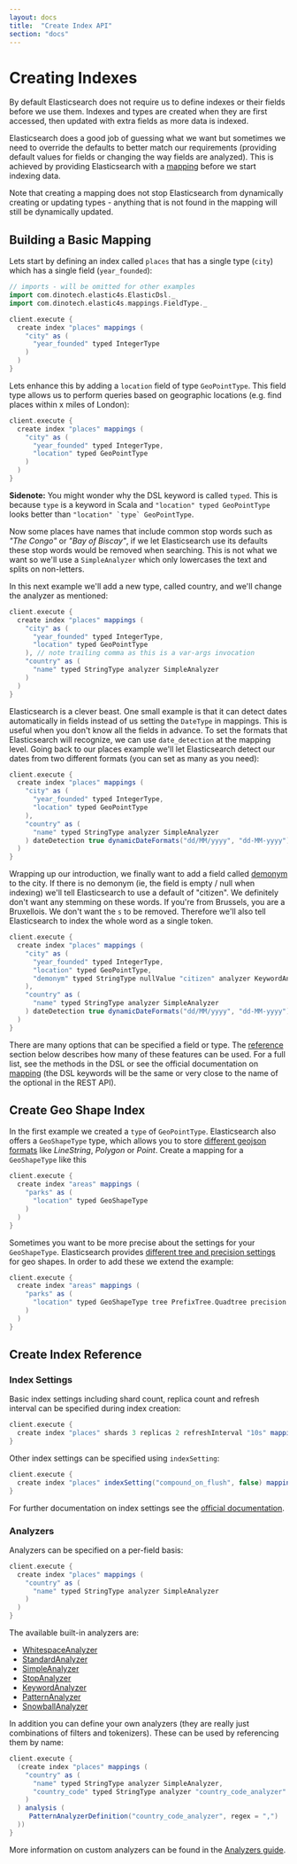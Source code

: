 ```yaml
---
layout: docs
title:  "Create Index API"
section: "docs"
---
```


# Creating Indexes

By default Elasticsearch does not require us to define indexes or their fields before we use them. Indexes and types are created when they are first accessed, then updated with extra fields as more data is indexed.

Elasticsearch does a good job of guessing what we want but sometimes we need to override the defaults to better match our requirements (providing default values for fields or changing the way fields are analyzed). This is achieved by providing Elasticsearch with a [mapping](http://www.elasticsearch.org/guide/en/elasticsearch/reference/current/mapping.html) before we start indexing data.

Note that creating a mapping does not stop Elasticsearch from dynamically creating or updating types - anything that is not found in the mapping will still be dynamically updated.

## Building a Basic Mapping

Lets start by defining an index called `places` that has a single type (`city`) which has a single field (`year_founded`):

```scala
// imports - will be omitted for other examples
import com.dinotech.elastic4s.ElasticDsl._
import com.dinotech.elastic4s.mappings.FieldType._

client.execute {
  create index "places" mappings (
    "city" as (
      "year_founded" typed IntegerType
    )
  )
}
```

Lets enhance this by adding a `location` field of type `GeoPointType`. This field type allows us to perform queries based on geographic locations
(e.g. find places within x miles of London):

```scala
client.execute {
  create index "places" mappings (
    "city" as (
      "year_founded" typed IntegerType,
      "location" typed GeoPointType
    )
  )
}
```

**Sidenote:** You might wonder why the DSL keyword is called `typed`. This is because `type` is a keyword in Scala and `"location" typed GeoPointType` looks better than ```"location" `type` GeoPointType```.

Now some places have names that include common stop words such as _"The Congo"_ or _"Bay of Biscay"_, if we let Elasticsearch use its defaults these stop words would be removed when searching. This is not what we want so we'll use a `SimpleAnalyzer` which only lowercases the text and splits on non-letters.

In this next example we'll add a new type, called country, and we'll change the analyzer as mentioned:

```scala
client.execute {
  create index "places" mappings (
    "city" as (
      "year_founded" typed IntegerType,
      "location" typed GeoPointType
    ), // note trailing comma as this is a var-args invocation
    "country" as (
      "name" typed StringType analyzer SimpleAnalyzer
    )
  )
}
```

Elasticsearch is a clever beast. One small example is that it can detect dates automatically in fields instead of us setting the `DateType` in mappings. This is useful when you don't know all the fields in advance. To set the formats that Elasticsearch will recognize, we can use `date_detection` at the mapping level. Going back to our places example we'll let Elasticsearch detect our dates from two different formats (you can set as many as you need):

```scala
client.execute {
  create index "places" mappings (
    "city" as (
      "year_founded" typed IntegerType,
      "location" typed GeoPointType
    ),
    "country" as (
      "name" typed StringType analyzer SimpleAnalyzer
    ) dateDetection true dynamicDateFormats("dd/MM/yyyy", "dd-MM-yyyy")
  )
}
```

Wrapping up our introduction, we finally want to add a field called [demonym](http://en.wikipedia.org/wiki/Demonym) to the city. If there is no demonym (ie, the field is empty / null when indexing) we'll tell Elasticsearch to use a default of "citizen". We definitely don't want any stemming on these words. If you're from Brussels, you are a Bruxellois. We don't want the `s` to be removed. Therefore we'll also tell Elasticsearch to index the whole word as a single token.

```scala
client.execute {
  create index "places" mappings (
    "city" as (
      "year_founded" typed IntegerType,
      "location" typed GeoPointType,
      "demonym" typed StringType nullValue "citizen" analyzer KeywordAnalyzer
    ),
    "country" as (
      "name" typed StringType analyzer SimpleAnalyzer
    ) dateDetection true dynamicDateFormats("dd/MM/yyyy", "dd-MM-yyyy")
  )
}
```

There are many options that can be specified a field or type. The [reference](#create_index_reference) section below describes how many of these features can be used. For a full list, see the methods in the DSL or see the official documentation on [mapping](http://www.elasticsearch.org/guide/en/elasticsearch/reference/current/mapping.html) (the DSL keywords will be the same or very close to the name of the optional in the REST API).

## Create Geo Shape Index

In the first example we created a `type` of `GeoPointType`. Elasticsearch also offers a `GeoShapeType` type, which allows you to
store [different geojson formats](http://www.elasticsearch.org/guide/en/elasticsearch/reference/current/mapping-geo-shape-type.html#_input_structure_2) like _LineString_, _Polygon_ or _Point_. Create a mapping for a `GeoShapeType` like this

```scala
client.execute {
  create index "areas" mappings (
    "parks" as (
      "location" typed GeoShapeType
    )
  )
}
```

Sometimes you want to be more precise about the settings for your `GeoShapeType`. Elasticsearch provides [different tree and precision settings](http://www.elasticsearch.org/guide/en/elasticsearch/reference/current/mapping-geo-shape-type.html#_example_4) for geo shapes. In order to add these we extend the example:

```scala
client.execute {
  create index "areas" mappings (
    "parks" as (
      "location" typed GeoShapeType tree PrefixTree.Quadtree precision "1m"
    )
  )
}
```

## Create Index Reference

### Index Settings

Basic index settings including shard count, replica count and refresh interval can be specified during index creation:

```scala
client.execute {
  create index "places" shards 3 replicas 2 refreshInterval "10s" mappings (/* mappings... */)
}
```

Other index settings can be specified using `indexSetting`:

```scala
client.execute {
  create index "places" indexSetting("compound_on_flush", false) mappings (/* mappings... */)
}
```

For further documentation on index settings see the [official documentation](http://www.elasticsearch.org/guide/en/elasticsearch/reference/current/indices-create-index.html#create-index-settings).

### Analyzers

Analyzers can be specified on a per-field basis:

```scala
client.execute {
  create index "places" mappings (
    "country" as (
      "name" typed StringType analyzer SimpleAnalyzer
    )
  )
}
```

The available built-in analyzers are:

* [WhitespaceAnalyzer](http://www.elasticsearch.org/guide/en/elasticsearch/reference/current/analysis-whitespace-analyzer.html)
* [StandardAnalyzer](http://www.elasticsearch.org/guide/en/elasticsearch/reference/current/analysis-standard-analyzer.html)
* [SimpleAnalyzer](http://www.elasticsearch.org/guide/en/elasticsearch/reference/current/analysis-simple-analyzer.html)
* [StopAnalyzer](http://www.elasticsearch.org/guide/en/elasticsearch/reference/current/analysis-stop-analyzer.html)
* [KeywordAnalyzer](http://www.elasticsearch.org/guide/en/elasticsearch/reference/current/analysis-keyword-analyzer.html)
* [PatternAnalyzer](http://www.elasticsearch.org/guide/en/elasticsearch/reference/current/analysis-pattern-analyzer.html)
* [SnowballAnalyzer](http://www.elasticsearch.org/guide/en/elasticsearch/reference/current/analysis-snowball-analyzer.html)

In addition you can define your own analyzers (they are really just combinations of filters and tokenizers). These can be
used by referencing them by name:

```scala
client.execute {
  (create index "places" mappings (
    "country" as (
      "name" typed StringType analyzer SimpleAnalyzer,
      "country_code" typed StringType analyzer "country_code_analyzer"
    )
  ) analysis (
     PatternAnalyzerDefinition("country_code_analyzer", regex = ",")
  ))
}
```

More information on custom analyzers can be found in the [Analyzers guide](../misc/analyzers.md).
